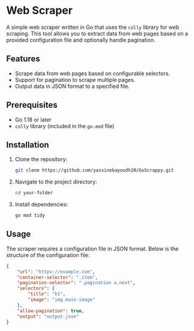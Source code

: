 # Web Scraper

A simple web scraper written in Go that uses the `colly` library for web scraping. This tool allows you to extract data from web pages based on a provided configuration file and optionally handle pagination.

## Features

- Scrape data from web pages based on configurable selectors.
- Support for pagination to scrape multiple pages.
- Output data in JSON format to a specified file.

## Prerequisites

- Go 1.18 or later
- `colly` library (included in the `go.mod` file)

## Installation

1. Clone the repository:

    ```bash
    git clone https://github.com/yassinebayoudh20/GoScrappy.git
    ```

2. Navigate to the project directory:

    ```bash
    cd your-folder
    ```

3. Install dependencies:

    ```bash
    go mod tidy
    ```

## Usage

The scraper requires a configuration file in JSON format. Below is the structure of the configuration file:

```json
{
    "url": "https://example.com",
    "container-selector": ".item",
    "pagination-selector": ".pagination a.next",
    "selectors": {
        "title": "h1",
        "image": "img.main-image"
    },
    "allow-pagination": true,
    "output": "output.json"
}
